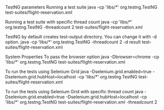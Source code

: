 TestNG parameters
Running a test suite
java -cp 'libs/*' org.testng.TestNG test-suites/flight-reservation.xml

Running a test suite with specific thread count
java -cp 'libs/*' org.testng.TestNG -threadcount 2 test-suites/flight-reservation.xml

TestNG by default creates test-output directory. You can change it with -d option.
java -cp 'libs/*' org.testng.TestNG -threadcount 2 -d result test-suites/flight-reservation.xml

System Properties
To pass the browser option
java -Dbrowser=chrome -cp 'libs/*' org.testng.TestNG test-suites/flight-reservation.xml

To run the tests using Selenium Grid
java -Dselenium.grid.enabled=true -Dselenium.grid.hubHost=localhost -cp 'libs/*' org.testng.TestNG test-suites/flight-reservation.xml

To run the tests using Selenium Grid with specific thread count
java -Dselenium.grid.enabled=true -Dselenium.grid.hubHost=localhost -cp 'libs/*' org.testng.TestNG test-suites/flight-reservation.xml -threadcount 2